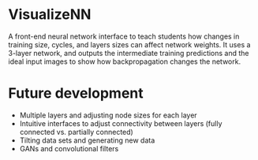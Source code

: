 # VisualizeNN

A front-end neural network interface to teach students how changes in training size, cycles, and layers sizes can affect network weights. It uses a 3-layer network, and outputs the intermediate training predictions and the ideal input images to show how backpropagation changes the network.

# Future development

- Multiple layers and adjusting node sizes for each layer
- Intuitive interfaces to adjust connectivity between layers (fully connected vs. partially connected)
- Tilting data sets and generating new data
- GANs and convolutional filters